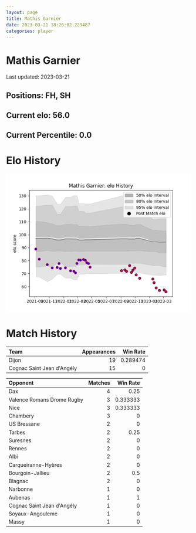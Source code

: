 ```yaml
---  
layout: page  
title: Mathis Garnier  
date: 2023-03-21 18:26:02.229487  
categories: player  
---
```

# Mathis Garnier


Last updated: 2023-03-21
## Positions: FH, SH

## Current elo: 56.0

## Current Percentile: 0.0

# Elo History


![elo history](history_MathisGarnier.png)
# Match History


| Team                       |   Appearances |   Win Rate |
|:---------------------------|--------------:|-----------:|
| Dijon                      |            19 |   0.289474 |
| Cognac Saint Jean d'Angély |            15 |   0        |

| Opponent                   |   Matches |   Win Rate |
|:---------------------------|----------:|-----------:|
| Dax                        |         4 |   0.25     |
| Valence Romans Drome Rugby |         3 |   0.333333 |
| Nice                       |         3 |   0.333333 |
| Chambery                   |         3 |   0        |
| US Bressane                |         2 |   0        |
| Tarbes                     |         2 |   0.25     |
| Suresnes                   |         2 |   0        |
| Rennes                     |         2 |   0        |
| Albi                       |         2 |   0        |
| Carqueiranne-Hyères        |         2 |   0        |
| Bourgoin-Jallieu           |         2 |   0.5      |
| Blagnac                    |         2 |   0        |
| Narbonne                   |         1 |   0        |
| Aubenas                    |         1 |   1        |
| Cognac Saint Jean d'Angély |         1 |   0        |
| Soyaux-Angouleme           |         1 |   0        |
| Massy                      |         1 |   0        |